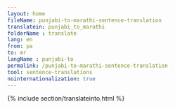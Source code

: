 ```yaml
---
layout: home
fileName: punjabi-to-marathi-sentence-translation
translatein: punjabi_to_marathi
folderName : translate
lang: en
from: pa
to: mr
langName : punjabi-to
permalink: /punjabi-to-marathi-sentence-translation
tool: sentence-translations
nointernationalization: true
---
```

{% include section/translateinto.html %}

